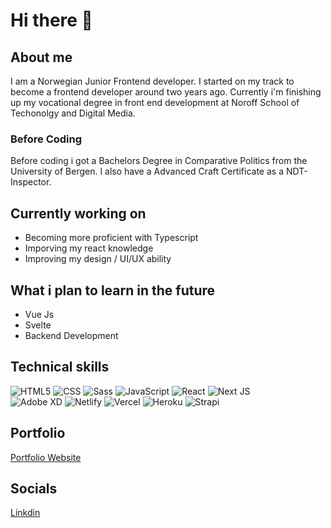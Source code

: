 # Hi there 👋

## About me 

I am a Norwegian Junior Frontend developer. I started on my track to become a frontend developer around two years ago. 
Currently i'm finishing up my vocational degree in front end development at Noroff School of Techonolgy and Digital Media. 

### Before Coding

Before coding i got a Bachelors Degree in Comparative Politics from the University of Bergen.
I also have a Advanced Craft Certificate as a NDT-Inspector.


## Currently working on

- Becoming more proficient with Typescript
- Imporving my react knowledge
- Improving my design / UI/UX ability

## What i plan to learn in the future

- Vue Js 
- Svelte
- Backend Development

## Technical skills

![HTML5](https://img.shields.io/badge/html5-%23E34F26.svg?style=for-the-badge&logo=html5&logoColor=white)
![CSS](https://img.shields.io/badge/CSS3-1572B6?style=for-the-badge&logo=css3&logoColor=white)
![Sass](https://img.shields.io/badge/Sass-CC6699?style=for-the-badge&logo=sass&logoColor=white)
![JavaScript](https://img.shields.io/badge/javascript-%23323330.svg?style=for-the-badge&logo=javascript&logoColor=%23F7DF1E)
![React](https://img.shields.io/badge/react-%2320232a.svg?style=for-the-badge&logo=react&logoColor=%2361DAFB)
![Next JS](https://img.shields.io/badge/Next-black?style=for-the-badge&logo=next.js&logoColor=white)
<br/>
![Adobe XD](https://img.shields.io/badge/Adobe%20XD-470137?style=for-the-badge&logo=Adobe%20XD&logoColor=#FF61F6)
![Netlify](https://img.shields.io/badge/netlify-%23000000.svg?style=for-the-badge&logo=netlify&logoColor=#00C7B7)
![Vercel](https://img.shields.io/badge/vercel-%23000000.svg?style=for-the-badge&logo=vercel&logoColor=white)
![Heroku](https://img.shields.io/badge/heroku-%23430098.svg?style=for-the-badge&logo=heroku&logoColor=white)
![Strapi](https://img.shields.io/badge/strapi-%232E7EEA.svg?style=for-the-badge&logo=strapi&logoColor=white)

## Portfolio

[Portfolio Website](https://holmenfrontend.no/portfolio/)


## Socials

[Linkdin](https://www.linkedin.com/in/kenny-holmen-b853b4a1)

